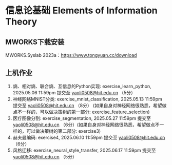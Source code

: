 # 信息论基础 Elements of Information Theory

## MWORKS下载安装
MWORKS.Syslab 2023a：https://www.tongyuan.cc/download

## 上机作业
1. 熵、相对熵、联合熵、互信息的Python实现: exercise_learn_python, 2025.05.06 11:59pm 提交至 yaoli0508@hit.edu.cn （5分）
2. 神经网络MNIST分类: exercise_mnist_classification, 2025.05.13 11:59pm 提交至 yaoli0508@hit.edu.cn （8分）
(如果自身对神经网络很熟悉，希望做点不一样的，可以做决策树的第一部分: exercise_feature_selection)
3. 医疗图像分割: exercise_segmentation, 2025.05.27 11:59pm 提交至 yaoli0508@hit.edu.cn  （6分）(如果自身对神经网络很熟悉，希望做点不一样的，可以做决策树的第二部分: exercise3)
4. 赫夫曼编码: exercise4, 2025.06.10 11:59pm 提交至 yaoli0508@hit.edu.cn  （6分）
5. 风格迁移: exercise_neural_style_transfer, 2025.06.17 11:59pm 提交至 yaoli0508@hit.edu.cn  （5分）
